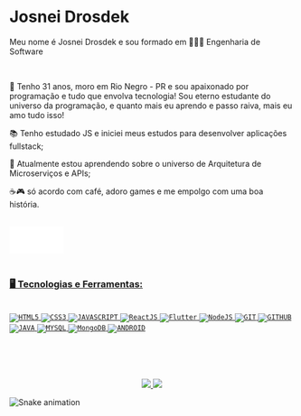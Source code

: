 <br>
<br>

<div dsplay="inline-block">
 
  <h1 align="left">Josnei Drosdek</h1>
  <p>Meu nome é Josnei Drosdek e sou formado em 👨🏻‍🎓 Engenharia de Software</P>
  <br>
  <p align="left">💬 Tenho 31 anos, moro em Rio Negro - PR e sou apaixonado por programação e tudo que envolva tecnologia! Sou eterno estudante do universo da programação, e quanto mais eu aprendo e passo raiva, mais eu amo tudo isso!</p>
  <p align="left">📚 Tenho estudado JS e iniciei meus estudos para desenvolver aplicações fullstack;</p>
  <p align="left">🌱 Atualmente estou aprendendo sobre o universo de Arquitetura de     Microserviços e APIs;</p>
  <p align="left">☕🎮 só acordo com café, adoro games e me empolgo com uma boa história.</p>
<br>
  <a href="https://www.instagram.com/josneidrosdek/" target="_blank"><img align="left" alt="Instagram" width="48px" src="https://github.com/Aakarsh-B/trying-repos/blob/master/insta.svg" />
  <a href="https://www.linkedin.com/in/josneidrosdek/" target="_blank"><img align="left" alt="LinkedIn" width="48px" src="https://github.com/Aakarsh-B/trying-repos/blob/master/linkedin.svg" />
</div>

<br>
<br>
<br>
<br>

### 🖥️ Tecnologias e Ferramentas:

<!-- <img width="300px" align="right" src="https://github.com/drosdek/drosdek/blob/main/assets/img/avatar_2.png"> -->

<br>
 <code><img style="background: white" width="40px" src="https://cdn.jsdelivr.net/gh/devicons/devicon/icons/html5/html5-original-wordmark.svg" title = "HTML5"/></code>
 <code><img style="background: white" width="40px" src="https://cdn.jsdelivr.net/gh/devicons/devicon/icons/css3/css3-original-wordmark.svg" title = "CSS3"/></code>
 <code><img style="background: white" width="40px" src="https://cdn.jsdelivr.net/gh/devicons/devicon/icons/javascript/javascript-original.svg" title = "JAVASCRIPT"/></code>
 <code><img style="background: white" width="40px" src="https://cdn.jsdelivr.net/gh/devicons/devicon/icons/react/react-original-wordmark.svg" title = "ReactJS"/></code>
 <code><img style="background: white" width="40px" src="https://cdn.jsdelivr.net/gh/devicons/devicon/icons/flutter/flutter-original.svg" title = "Flutter"/></code>
 <code><img style="background: white" width="40px" src="https://cdn.jsdelivr.net/gh/devicons/devicon/icons/nodejs/nodejs-original-wordmark.svg" title = "NodeJS"/></code>
 <code><img style="background: white" width="40px" src="https://cdn.jsdelivr.net/gh/devicons/devicon/icons/git/git-original.svg" title = "GIT"/></code>
 <code><img style="background: white" width="40px" src="https://cdn.jsdelivr.net/gh/devicons/devicon/icons/github/github-original.svg" title = "GITHUB"/></code>
 <code><img style="background: white" width="40px" src="https://cdn.jsdelivr.net/gh/devicons/devicon/icons/java/java-original.svg" title = "JAVA"/></code>
 <code><img style="background: white" width="40px" src="https://cdn.jsdelivr.net/gh/devicons/devicon/icons/mysql/mysql-original.svg" title = "MYSQL"/></code>
 <code><img style="background: white" width="40px" src="https://cdn.jsdelivr.net/gh/devicons/devicon/icons/mongodb/mongodb-original-wordmark.svg" title = "MongoDB"/></code>
 <code><img style="background: white" width="40px" src="https://cdn.jsdelivr.net/gh/devicons/devicon/icons/android/android-original.svg" title = "ANDROID"/></code>
<br>
<br>
<br>
<br>

##

<p align="center">
<a href="https://github.com/drosdek">
  <img height="180em" src="https://github-readme-stats-eight-theta.vercel.app/api?username=drosdek&show_icons=true&theme=algolia&include_all_commits=true&count_private=true"/>
  <img height="180em" src="https://github-readme-stats-eight-theta.vercel.app/api/top-langs/?username=drosdek&layout=compact&langs_count=8&theme=algolia"/>
</a>
</p>

![Snake animation](https://github.com/drosdek/drosdek/blob/output/github-contribution-grid-snake.svg)
